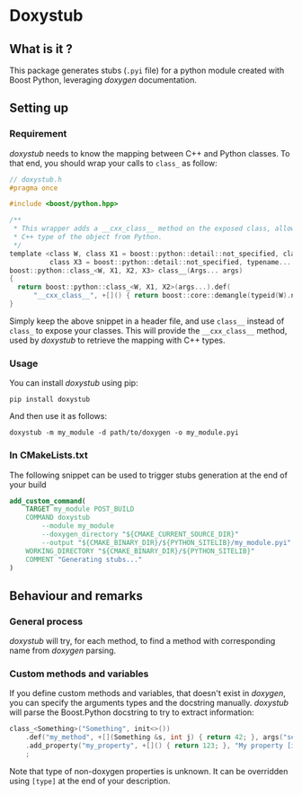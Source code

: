 # Doxystub

## What is it ?

This package generates stubs (`.pyi` file) for a python module created with Boost Python, leveraging *doxygen* documentation.

## Setting up

### Requirement

*doxystub* needs to know the mapping between C++ and Python classes. To that end, you should wrap your calls to `class_` as follow:

```c
// doxystub.h
#pragma once

#include <boost/python.hpp>

/**
 * This wrapper adds a __cxx_class__ method on the exposed class, allowing to retrieve the original
 * C++ type of the object from Python.
 */
template <class W, class X1 = boost::python::detail::not_specified, class X2 = boost::python::detail::not_specified,
          class X3 = boost::python::detail::not_specified, typename... Args>
boost::python::class_<W, X1, X2, X3> class__(Args... args)
{
  return boost::python::class_<W, X1, X2>(args...).def(
      "__cxx_class__", +[]() { return boost::core::demangle(typeid(W).name()); });
}
```

Simply keep the above snippet in a header file, and use `class__` instead of `class_` to expose your classes. 
This will provide the `__cxx_class__` method, used by *doxystub* to retrieve the mapping with C++ types.

### Usage

You can install *doxystub* using pip:

```
pip install doxystub
```

And then use it as follows:

```
doxystub -m my_module -d path/to/doxygen -o my_module.pyi
```

### In CMakeLists.txt

The following snippet can be used to trigger stubs generation at the end of your build

```cmake
add_custom_command(
    TARGET my_module POST_BUILD
    COMMAND doxystub
        --module my_module
        --doxygen_directory "${CMAKE_CURRENT_SOURCE_DIR}"
        --output "${CMAKE_BINARY_DIR}/${PYTHON_SITELIB}/my_module.pyi"
    WORKING_DIRECTORY "${CMAKE_BINARY_DIR}/${PYTHON_SITELIB}"
    COMMENT "Generating stubs..."
)
```

## Behaviour and remarks

### General process

*doxystub* will try, for each method, to find a method with corresponding name from *doxygen* parsing.

### Custom methods and variables

If you define custom methods and variables, that doesn't exist in *doxygen*, you can specify the arguments types and the docstring manually. *doxystub* will parse the Boost.Python docstring to try to extract information:

```c
class_<Something>("Something", init<>())
    .def("my_method", +[](Something &s, int j) { return 42; }, args("self", "j"), "A custom method")
    .add_property("my_property", +[]() { return 123; }, "My property [int]")
    ;
```

Note that type of non-doxygen properties is unknown. It can be overridden using `[type]` at the end of your description.